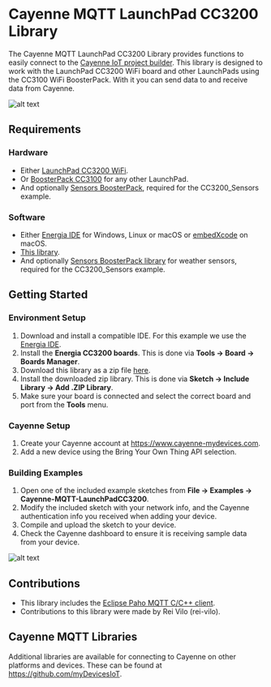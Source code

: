 # Cayenne MQTT LaunchPad CC3200 Library
The Cayenne MQTT LaunchPad CC3200 Library provides functions to easily connect to the [Cayenne IoT project builder](https://www.cayenne-mydevices.com). This library is designed to work with the LaunchPad CC3200 WiFi board and other LaunchPads using the CC3100 WiFi BoosterPack. With it you can send data to and receive data from Cayenne.

![alt text](https://cdn-business2.discourse.org/uploads/mydevices/original/2X/c/cde6a60b89efd4d01163e1a2c5335b454cc948a6.jpg)

## Requirements
### Hardware
* Either [LaunchPad CC3200 WiFi](http://embeddedcomputing.weebly.com/launchpad-wifi-cc3200.html).
* Or [BoosterPack CC3100](http://embeddedcomputing.weebly.com/cc3100-wifi-launchpad.html) for any other LaunchPad.
* And optionally [Sensors BoosterPack](http://embeddedcomputing.weebly.com/sensors-boosterpack.html), required for the CC3200_Sensors example.

### Software
* Either [Energia IDE](http://energia.nu/download) for Windows, Linux or macOS or [embedXcode](http://embedxcode.weebly.com) on macOS.
* [This library](https://github.com/myDevicesIoT/Cayenne-MQTT-LaunchPadCC3200/archive/master.zip).
* And optionally [Sensors BoosterPack library](https://github.com/rei-vilo/SensorsWeather_Library) for weather sensors, required for the CC3200_Sensors example.

## Getting Started
### Environment Setup
1. Download and install a compatible IDE. For this example we use the [Energia IDE](http://energia.nu/download).
2. Install the **Energia CC3200 boards**. This is done via **Tools -> Board -> Boards Manager**.
3. Download this library as a zip file [here](https://github.com/myDevicesIoT/Cayenne-MQTT-LaunchPadCC3200/archive/master.zip).
4. Install the downloaded zip library. This is done via **Sketch -> Include Library -> Add .ZIP Library**.
5. Make sure your board is connected and select the correct board and port from the **Tools** menu.

### Cayenne Setup
1. Create your Cayenne account at https://www.cayenne-mydevices.com.
2. Add a new device using the Bring Your Own Thing API selection.

### Building Examples
1. Open one of the included example sketches from **File -> Examples -> Cayenne-MQTT-LaunchPadCC3200**.
2. Modify the included sketch with your network info, and the Cayenne authentication info you received when adding your device.
3. Compile and upload the sketch to your device.
4. Check the Cayenne dashboard to ensure it is receiving sample data from your device.

![alt text](https://cdn-business2.discourse.org/uploads/mydevices/original/2X/b/b5eebfa7a8680b3c25969fc98a7ba391b9b6c624.png)

## Contributions
* This library includes the [Eclipse Paho MQTT C/C++ client](https://github.com/eclipse/paho.mqtt.embedded-c).
* Contributions to this library were made by Rei Vilo (rei-vilo).

## Cayenne MQTT Libraries
Additional libraries are available for connecting to Cayenne on other platforms and devices. These can be found at https://github.com/myDevicesIoT.
